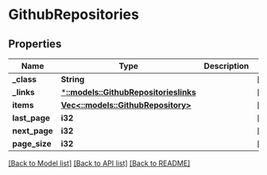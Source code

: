 # GithubRepositories

## Properties
Name | Type | Description | Notes
------------ | ------------- | ------------- | -------------
**_class** | **String** |  | [optional] 
**_links** | [***::models::GithubRepositorieslinks**](GithubRepositorieslinks.md) |  | [optional] 
**items** | [**Vec<::models::GithubRepository>**](GithubRepository.md) |  | [optional] 
**last_page** | **i32** |  | [optional] 
**next_page** | **i32** |  | [optional] 
**page_size** | **i32** |  | [optional] 

[[Back to Model list]](../README.md#documentation-for-models) [[Back to API list]](../README.md#documentation-for-api-endpoints) [[Back to README]](../README.md)


